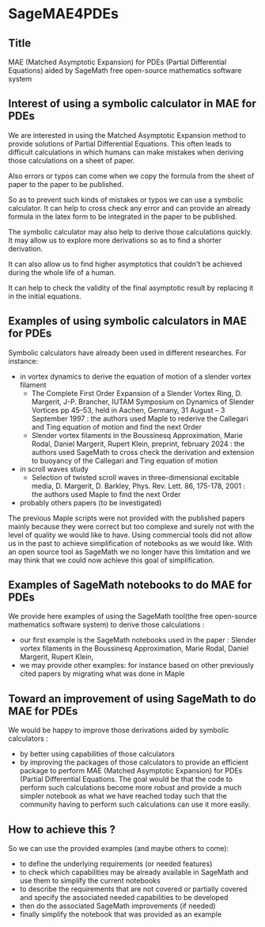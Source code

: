 # SageMAE4PDEs

## Title
MAE (Matched Asymptotic Expansion) for PDEs (Partial Differential Equations) aided by SageMath free open-source mathematics software system

## Interest of using a symbolic calculator in MAE for PDEs
We are interested in using the Matched Asymptotic Expansion method to provide solutions of Partial Differential Equations. This often leads to difficult calculations in which humans can make mistakes when deriving those calculations on a sheet of paper.

Also errors or typos can come when we copy the formula from the sheet of paper to the paper to be published.

So as to prevent such kinds of mistakes or typos we can use a symbolic calculator. It can help to cross check any error and can provide an already formula in the latex form to be integrated in the paper to be published.

The symbolic calculator may also help to derive those calculations quickly. It may allow us to explore more derivations so as to find a shorter derivation.

It can also allow us to find higher asymptotics that couldn't be achieved during the whole life of a human.

It can help to check the validity of the final asymptotic result by replacing it in the initial equations.

## Examples of using symbolic calculators in MAE for PDEs
Symbolic calculators have already been used in different researches. For instance:
- in vortex dynamics to derive the equation of motion of a slender vortex filament
	- The Complete First Order Expansion of a Slender Vortex Ring, D. Margerit, J-P. Brancher,  IUTAM Symposium on Dynamics of Slender Vortices pp 45–53, held in Aachen, Germany, 31 August – 3 September 1997 : the authors used Maple to rederive the Callegari and Ting equation of motion and find the next Order
	- Slender vortex filaments in the Boussinesq Approximation, Marie Rodal, Daniel Margerit, Rupert Klein, preprint, february 2024 : the authors used SageMath to cross check the derivation and extension to buoyancy of the Callegari and Ting equation of motion
- in scroll waves study
	- Selection of twisted scroll waves in three-dimensional excitable media, D. Margerit, D. Barkley, Phys. Rev. Lett. 86, 175-178, 2001 : the authors used Maple to find the next Order
- probably others papers (to be investigated)

The previous Maple scripts were not provided with the published papers mainly because they were correct but too complexe and surely not with the level of quality we would like to have.
Using commercial tools did not allow us in the past to achieve simplification of notebooks as we would like. With an open source tool as SageMath we no longer have this limitation and we may think that we could now achieve this goal of simplification.

## Examples of SageMath notebooks to do MAE for PDEs
We provide here examples of using the SageMath tool(the free open-source mathematics software system) to derive those calculations :
- our first example is the SageMath notebooks used in the paper : Slender vortex filaments in the Boussinesq Approximation, Marie Rodal, Daniel Margerit, Rupert Klein,
- we may provide other examples: for instance based on other previously cited papers by migrating what was done in Maple

## Toward an improvement of using SageMath to do MAE for PDEs

We would be happy to improve those derivations aided by symbolic calculators :
- by better using capabilities of those calculators
- by improving the packages of those calculators to provide an efficient package to perform MAE (Matched Asymptotic Expansion) for PDEs (Partial Differential Equations.
The goal would be that the code to perform such calculations become more robust and provide a much simpler notebook as what we have reached today such that the community having to perform such calculations can use it more easily.

## How to achieve this ?
So we can use the provided examples (and maybe others to come):
- to define the underlying requirements (or needed features)
- to check which capabilities may be already available in SageMath and use them to simplify the current notebooks
- to describe the requirements that are not covered or partially covered and specify the associated needed capabilities to be developed
- then do the associated SageMath improvements (if needed)
- finally simplify the notebook that was provided as an example